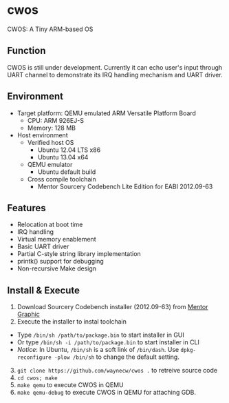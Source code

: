 cwos
====

CWOS: A Tiny ARM-based OS 

Function
--------
CWOS is still under development. Currently it can echo user's input through UART channel to demonstrate its IRQ handling mechanism and UART driver.

Environment
-----------

* Target platform: QEMU emulated ARM Versatile Platform Board 
  - CPU: ARM 926EJ-S
  - Memory: 128 MB
* Host environment
  - Verified host OS
      * Ubuntu 12.04 LTS x86
      * Ubuntu 13.04 x64
  - QEMU emulator
      * Ubuntu default build
  - Cross compile toolchain
      * Mentor Sourcery Codebench Lite Edition for EABI 2012.09-63

Features
--------

* Relocation at boot time
* IRQ handling
* Virtual memory enablement
* Basic UART driver
* Partial C-style string library implementation
* printk() support for debugging
* Non-recursive Make design


Install & Execute
-----------------
1.  Download Sourcery Codebench installer (2012.09-63) from [Mentor Graphic][1]
2.  Execute the installer to instal toolchain
  *  Type `/bin/sh /path/to/package.bin` to start installer in GUI
  *  Or type `/bin/sh -i /path/to/package.bin` to start installer in CLI
  *  *Notice*: In Ubuntu, `/bin/sh` is a soft link of `/bin/dash`. Use `dpkg-reconfigure -plow /bin/sh` to change the default setting.
3.  `git clone https://github.com/waynecw/cwos .` to retreive source code
4.  `cd cwos; make`
5.  `make qemu` to execute CWOS in QEMU
6.  `make qemu-debug` to execute CWOS in QEMU for attaching GDB.

[1]: http://www.mentor.com/embedded-software/sourcery-tools/sourcery-codebench/overview
